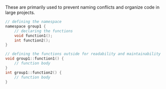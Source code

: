 These are primarily used to prevent naming conflicts and organize code in large projects.

```c
// defining the namespace
namespace group1 {
	// declaring the functions
	void function1();
	int function2();
}

// defining the functions outside for readability and maintainability
void group1::function1() {
	// function body
}
int group1::function2() {
	// function body
}
```
